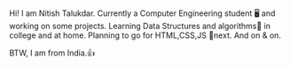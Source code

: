 Hi! I am Nitish Talukdar. 
Currently a Computer Engineering student 🖥️ and working on some projects.
Learning Data Structures and algorithms🔗 in college and at home.
Planning to go for HTML,CSS,JS 🎨next.
And on & on. 

BTW, I am from India.👍

<!---
nitishkrtalukdar/nitishkrtalukdar is a ✨ special ✨ repository because its `README.md` (this file) appears on your GitHub profile.
You can click the Preview link to take a look at your changes.
--->
